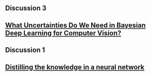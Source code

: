 
## Discussion 3
[What Uncertainties Do We Need in Bayesian Deep Learning for Computer Vision?](https://arxiv.org/abs/1703.04977)
----
## Discussion 1
[Distilling the knowledge in a neural network](https://arxiv.org/pdf/1503.02531.pdf)
----
